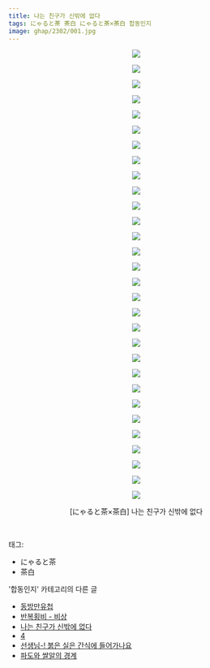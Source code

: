 ```yaml
---
title: 나는 친구가 신밖에 없다
tags: にゃると茶 茶白 にゃると茶×茶白 합동인지
image: ghap/2302/001.jpg
---
```

<div class="article">
<p style="text-align: center; clear: none; float: none;"><img src="{{ site.nasurl }}/ghap/2302/001.jpg"/></p>
<p style="text-align: center; clear: none; float: none;"><img src="{{ site.nasurl }}/ghap/2302/002.jpg"/></p>
<p style="text-align: center; clear: none; float: none;"><img src="{{ site.nasurl }}/ghap/2302/003.jpg"/></p>
<p style="text-align: center; clear: none; float: none;"><img src="{{ site.nasurl }}/ghap/2302/004.jpg"/></p>
<p style="text-align: center; clear: none; float: none;"><img src="{{ site.nasurl }}/ghap/2302/005.jpg"/></p>
<p style="text-align: center; clear: none; float: none;"><img src="{{ site.nasurl }}/ghap/2302/006.jpg"/></p>
<p style="text-align: center; clear: none; float: none;"><img src="{{ site.nasurl }}/ghap/2302/007.jpg"/></p>
<p style="text-align: center; clear: none; float: none;"><img src="{{ site.nasurl }}/ghap/2302/008.jpg"/></p>
<p style="text-align: center; clear: none; float: none;"><img src="{{ site.nasurl }}/ghap/2302/009.jpg"/></p>
<p style="text-align: center; clear: none; float: none;"><img src="{{ site.nasurl }}/ghap/2302/010.jpg"/></p>
<p style="text-align: center; clear: none; float: none;"><img src="{{ site.nasurl }}/ghap/2302/011.jpg"/></p>
<p style="text-align: center; clear: none; float: none;"><img src="{{ site.nasurl }}/ghap/2302/012.jpg"/></p>
<p style="text-align: center; clear: none; float: none;"><img src="{{ site.nasurl }}/ghap/2302/013.jpg"/></p>
<p style="text-align: center; clear: none; float: none;"><img src="{{ site.nasurl }}/ghap/2302/014.jpg"/></p>
<p style="text-align: center; clear: none; float: none;"><img src="{{ site.nasurl }}/ghap/2302/015.jpg"/></p>
<p style="text-align: center; clear: none; float: none;"><img src="{{ site.nasurl }}/ghap/2302/016.jpg"/></p>
<p style="text-align: center; clear: none; float: none;"><img src="{{ site.nasurl }}/ghap/2302/017.jpg"/></p>
<p style="text-align: center; clear: none; float: none;"><img src="{{ site.nasurl }}/ghap/2302/018.jpg"/></p>
<p style="text-align: center; clear: none; float: none;"><img src="{{ site.nasurl }}/ghap/2302/019.jpg"/></p>
<p style="text-align: center; clear: none; float: none;"><img src="{{ site.nasurl }}/ghap/2302/020.jpg"/></p>
<p style="text-align: center; clear: none; float: none;"><img src="{{ site.nasurl }}/ghap/2302/021.jpg"/></p>
<p style="text-align: center; clear: none; float: none;"><img src="{{ site.nasurl }}/ghap/2302/022.jpg"/></p>
<p style="text-align: center; clear: none; float: none;"><img src="{{ site.nasurl }}/ghap/2302/023.jpg"/></p>
<p style="text-align: center; clear: none; float: none;"><img src="{{ site.nasurl }}/ghap/2302/024.jpg"/></p>
<p style="text-align: center; clear: none; float: none;"><img src="{{ site.nasurl }}/ghap/2302/025.jpg"/></p>
<p style="text-align: center; clear: none; float: none;"><img src="{{ site.nasurl }}/ghap/2302/026.jpg"/></p>
<p style="text-align: center; clear: none; float: none;"><img src="{{ site.nasurl }}/ghap/2302/027.jpg"/></p>
<p style="text-align: center; clear: none; float: none;"><img src="{{ site.nasurl }}/ghap/2302/028.jpg"/></p>
<p style="text-align: center; clear: none; float: none;"><img src="{{ site.nasurl }}/ghap/2302/029.jpg"/></p>
<p style="text-align: center; clear: none; float: none;"><img src="{{ site.nasurl }}/ghap/2302/030.jpg"/></p>
<p style="text-align: center; clear: none; float: none;">[にゃると茶×茶白] 나는 친구가 신밖에 없다</p>
<p><br/></p>
</div><div class="tagTrail">
<p>태그: </p>
<ul>
<li>にゃると茶</li>
<li>茶白</li>
</ul>
</div><div class="another">
<p>'합동인지' 카테고리의 다른 글</p>
<ul>
<li><a href="/2016-09-24-ghap_2319">동방만유첩</a></li>
<li><a href="/2016-09-23-ghap_2314">반복횡비 - 비상</a></li>
<li><a href="/2016-09-23-ghap_2302">나는 친구가 신밖에 없다</a></li>
<li><a href="/2016-09-22-ghap_2290">4</a></li>
<li><a href="/2016-09-22-ghap_2272">선생님-! 붉은 실은 간식에 들어가나요</a></li>
<li><a href="/2016-09-20-ghap_2250">파도와 쌀알의 경계</a></li>
</ul>
</div><div class="cb_module cb_fluid">
<div class="cb_wrt cb_profile">
</div><!-- commentList close -->
</div>